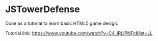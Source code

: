 # JSTowerDefense

Done as a tutorial to learn basic HTML5 game design.

Tutorial link: https://www.youtube.com/watch?v=C4_iRLlPNFc&list=LL
